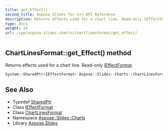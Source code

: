 ```yaml
---
title: get_Effect()
second_title: Aspose.Slides for C++ API Reference
description: Returns effects used for a chart line. Read-only IEffectFormat.
type: docs
weight: 14
url: /cpp/aspose.slides.charts/chartlinesformat/get_effect/
---
```

## ChartLinesFormat::get_Effect() method


Returns effects used for a chart line. Read-only [IEffectFormat](../../../aspose.slides/ieffectformat/).

```cpp
System::SharedPtr<IEffectFormat> Aspose::Slides::Charts::ChartLinesFormat::get_Effect() override
```

## See Also

* Typedef [SharedPtr](../../system/sharedptr/)
* Class [IEffectFormat](../../aspose.slides/ieffectformat/)
* Class [ChartLinesFormat](./)
* Namespace [Aspose::Slides::Charts](../)
* Library [Aspose.Slides](../../)